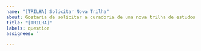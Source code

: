 ```yaml
---
name: "[TRILHA] Solicitar Nova Trilha"
about: Gostaria de solicitar a curadoria de uma nova trilha de estudos.
title: "[TRILHA]"
labels: question
assignees: ''

---
```



